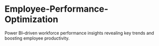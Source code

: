 # Employee-Performance-Optimization
Power BI–driven workforce performance insights revealing key trends and boosting employee productivity.
